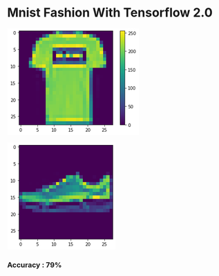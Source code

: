 # Mnist Fashion With Tensorflow 2.0

![img](src/Screenshot_2020-08-05JupyterLab.png)

![img](src/Screenshot_2020-08-05JupyterLab1.png)

### Accuracy : 79%
